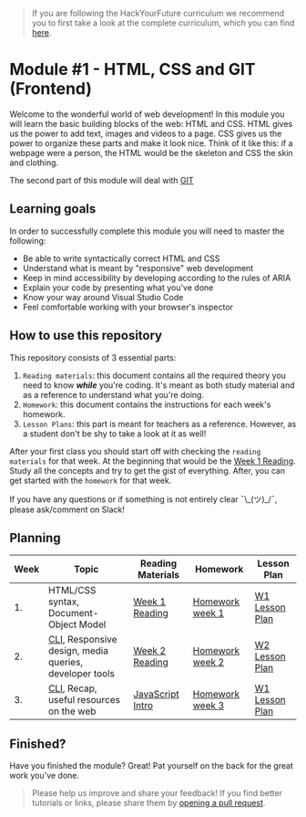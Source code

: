 > If you are following the HackYourFuture curriculum we recommend you to first take a look at the complete curriculum, which you can find [here](https://www.github.com/curriculum).

# Module #1 - HTML, CSS and GIT (Frontend)

Welcome to the wonderful world of web development! In this module you will learn the basic building blocks of the web: HTML and CSS. HTML gives us the power to add text, images and videos to a page. CSS gives us the power to organize these parts and make it look nice. Think of it like this: if a webpage were a person, the HTML would be the skeleton and CSS the skin and clothing.

The second part of this module will deal with [GIT]()

## Learning goals

In order to successfully complete this module you will need to master the following:

- Be able to write syntactically correct HTML and CSS
- Understand what is meant by "responsive" web development
- Keep in mind accessibility by developing according to the rules of ARIA
- Explain your code by presenting what you've done
- Know your way around Visual Studio Code
- Feel comfortable working with your browser's inspector

## How to use this repository

This repository consists of 3 essential parts:

1. `Reading materials`: this document contains all the required theory you need to know _**while**_ you're coding. It's meant as both study material and as a reference to understand what you're doing.
2. `Homework`: this document contains the instructions for each week's homework.
3. `Lesson Plans`: this part is meant for teachers as a reference. However, as a student don't be shy to take a look at it as well!

After your first class you should start off with checking the `reading materials` for that week. At the beginning that would be the [Week 1 Reading](/Week1/README.md). Study all the concepts and try to get the gist of everything. After, you can get started with the `homework` for that week.

If you have any questions or if something is not entirely clear ¯\\\_(ツ)\_/¯, please ask/comment on Slack!

## Planning

| Week | Topic                                                                                                                                | Reading Materials                                                                            | Homework                            | Lesson Plan                            |
| ---- | ------------------------------------------------------------------------------------------------------------------------------------ | -------------------------------------------------------------------------------------------- | ----------------------------------- | -------------------------------------- |
| 1.   | HTML/CSS syntax, Document-Object Model                                                                                               | [Week 1 Reading](/Week1/README.md)                                                           | [Homework week 1](/Week1/MAKEME.md) | [W1 Lesson Plan](/Week1/LESSONPLAN.md) |
| 2.   | [CLI](https://github.com/HackYourFuture/CommandLine/blob/master/Week1/Lecture.md), Responsive design, media queries, developer tools | [Week 2 Reading](/Week2/README.md)                                                           | [Homework week 2](/Week2/MAKEME.md) | [W2 Lesson Plan](/Week2/LESSONPLAN.md) |
| 3.   | [CLI](https://github.com/HackYourFuture/CommandLine/blob/master/Week2/Lecture.md/), Recap, useful resources on the web               | [JavaScript Intro](https://github.com/HackYourFuture/JavaScript/blob/master/Week1/README.md) | [Homework week 3](/Week3/MAKEME.md) | [W1 Lesson Plan](/Week3/LESSONPLAN.md) |

## Finished?

Have you finished the module? Great! Pat yourself on the back for the great work you've done.

> Please help us improve and share your feedback! If you find better tutorials or links, please share them by [opening a pull request](https://github.com/HackYourFuture/HTML-CSS/pulls).
